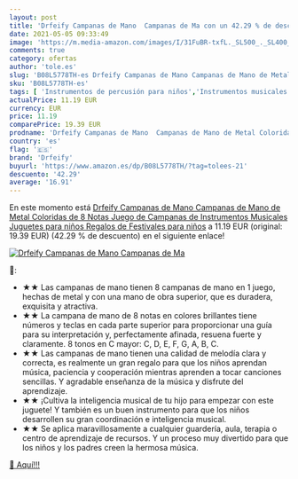 ```yaml
---
layout: post
title: 'Drfeify Campanas de Mano  Campanas de Ma con un 42.29 % de descuento'
date: 2021-05-05 09:33:49
image: 'https://m.media-amazon.com/images/I/31FuBR-txfL._SL500_._SL400_.jpg'
comments: true
category: ofertas
author: 'tole.es'
slug: 'B08L5778TH-es Drfeify Campanas de Mano Campanas de Mano de Metal...'
sku: 'B08L5778TH-es'
tags: [ 'Instrumentos de percusión para niños','Instrumentos musicales para niños','Juguetes','Juguetes y juegos','drfeify','juguetes', ]
actualPrice: 11.19 EUR
currency: EUR
price: 11.19
comparePrice: 19.39 EUR
prodname: 'Drfeify Campanas de Mano  Campanas de Mano de Metal Coloridas de 8 Notas  Juego de Campanas de Instrumentos Musicales  Juguetes para niños  Regalos de Festivales para niños'
country: 'es'
flag: '🇪🇸'
brand: 'Drfeify'
buyurl: 'https://www.amazon.es/dp/B08L5778TH/?tag=tolees-21'
descuento: '42.29'
average: '16.91'
---
```


En este momento está [Drfeify Campanas de Mano  Campanas de Mano de Metal Coloridas de 8 Notas  Juego de Campanas de Instrumentos Musicales  Juguetes para niños  Regalos de Festivales para niños](https://www.amazon.es/dp/B08L5778TH/?tag=tolees-21) a 11.19 EUR (original: 19.39 EUR) (42.29 %  de descuento) en el siguiente enlace!

[![Drfeify Campanas de Mano  Campanas de Ma](https://m.media-amazon.com/images/I/31FuBR-txfL._SL500_._SL400_.jpg)](https://www.amazon.es/dp/B08L5778TH/?tag=tolees-21)

🔎:

- ★★ Las campanas de mano tienen 8 campanas de mano en 1 juego, hechas de metal y con una mano de obra superior, que es duradera, exquisita y atractiva.
- ★★ La campana de mano de 8 notas en colores brillantes tiene números y teclas en cada parte superior para proporcionar una guía para su interpretación y, perfectamente afinada, resuena fuerte y claramente. 8 tonos en C mayor: C, D, E, F, G, A, B, C.
- ★★ Las campanas de mano tienen una calidad de melodía clara y correcta, es realmente un gran regalo para que los niños aprendan música, paciencia y cooperación mientras aprenden a tocar canciones sencillas. Y agradable enseñanza de la música y disfrute del aprendizaje.
- ★★ ¡Cultiva la inteligencia musical de tu hijo para empezar con este juguete! Y también es un buen instrumento para que los niños desarrollen su gran coordinación e inteligencia musical.
- ★★ Se aplica maravillosamente a cualquier guardería, aula, terapia o centro de aprendizaje de recursos. Y un proceso muy divertido para que los niños y los padres creen la hermosa música.

[🛒 Aquí!!!](https://www.amazon.es/dp/B08L5778TH/?tag=tolees-21)
